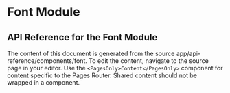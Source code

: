 # Font Module

## API Reference for the Font Module

The content of this document is generated from the source app/api-reference/components/font. To edit the content, navigate to the source page in your editor. Use the `<PagesOnly>Content</PagesOnly>` component for content specific to the Pages Router. Shared content should not be wrapped in a component.